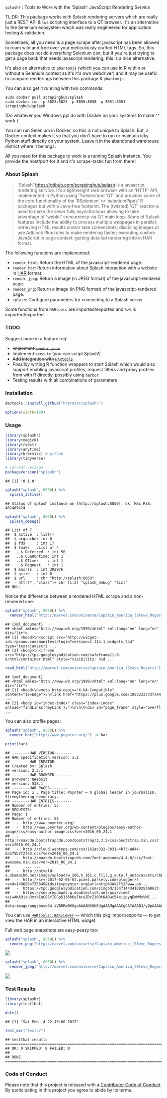 
`splashr` : Tools to Work with the 'Splash' JavaScript Rendering Service

TL;DR: This package works with Splash rendering servers which are really just a REST API & `lua` scripting interface to a QT browser. It's an alternative to the Selenium ecosystem which was really engineered for application testing & validation.

Sometimes, all you need is a page scrape after javascript has been allowed to roam wild and free over your meticulously crafted HTML tags. So, this package does not do *everything* Selenium can, but if you're just trying to get a page back that needs javascript rendering, this is a nice alternative.

It's also an alternative to `phantomjs` (which you can use in R within or without a Selenium context as it's it's own webdriver) and it may be useful to compare renderings between this package & `phantomjs`.

You can also get it running with two commands:

    sudo docker pull scrapinghub/splash
    sudo docker run -p 5023:5023 -p 8050:8050 -p 8051:8051 scrapinghub/splash

(Do whatever you Windows ppl do with Docker on your systems to make ^^ work.)

You can run Selenium in Docker, so this is not unique to Splash. But, a Docker context makes it so that you don't have to run or maintain icky Python stuff directly on your system. Leave it in the abandoned warehouse district where it belongs.

All you need for this package to work is a running Splash instance. You provide the host/port for it and it's scrape-tastic fun from there!

### About Splash

> 'Splash' <https://github.com/scrapinghub/splash> is a javascript rendering service. It’s a lightweight web browser with an 'HTTP' API, implemented in Python using 'Twisted'and 'QT' and provides some of the core functionality of the 'RSelenium' or 'seleniumPipes' R packages but with a Java-free footprint. The (twisted) 'QT' reactor is used to make the sever fully asynchronous allowing to take advantage of 'webkit' concurrency via QT main loop. Some of Splash features include the ability to process multiple webpages in parallel; retrieving HTML results and/or take screenshots; disabling images or use Adblock Plus rules to make rendering faster; executing custom JavaScript in page context; getting detailed rendering info in HAR format.

The following functions are implemented:

-   `render_html`: Return the HTML of the javascript-rendered page.
-   `render_har`: Return information about Splash interaction with a website in [HAR](http://www.softwareishard.com/blog/har-12-spec/) format.
-   `render_jpeg`: Return a image (in JPEG format) of the javascript-rendered page.
-   `render_png`: Return a image (in PNG format) of the javascript-rendered page.
-   `splash`: Configure parameters for connecting to a Splash server

Some functions from `HARtools` are imported/exported and `%>%` is imported/exported.

### TODO

Suggest more in a feature req!

-   <strike>Implement `render.json`</strike>
-   Implement `execute` (you can script Splash!)
-   <strike>Add integration with [`HARtools`](https://github.com/johndharrison/HARtools)</strike>
-   *Possibly* writing R function wrappers to start Splash which would also support enabling javascript profiles, request filters and proxy profiles from with R directly, possibly using [`harbor`](https://github.com/wch/harbor)
-   Testing results with all combinations of parameters

### Installation

``` r
devtools::install_github("hrbrmstr/splashr")
```

``` r
options(width=120)
```

### Usage

``` r
library(splashr)
library(magick)
library(rvest)
library(anytime)
library(hrbrmisc) # github
library(tidyverse)

# current verison
packageVersion("splashr")
```

    ## [1] '0.1.0'

``` r
splash("splash", 8050L) %>%
  splash_active()
```

    ## Status of splash instance on [http://splash:8050]: ok. Max RSS: 402407424

``` r
splash("splash", 8050L) %>%
  splash_debug()
```

    ## List of 7
    ##  $ active  : list()
    ##  $ argcache: int 0
    ##  $ fds     : int 17
    ##  $ leaks   :List of 4
    ##   ..$ Deferred  : int 50
    ##   ..$ LuaRuntime: int 1
    ##   ..$ QTimer    : int 1
    ##   ..$ Request   : int 1
    ##  $ maxrss  : int 392976
    ##  $ qsize   : int 0
    ##  $ url     : chr "http://splash:8050"
    ##  - attr(*, "class")= chr [1:2] "splash_debug" "list"
    ## NULL

Notice the difference between a rendered HTML scrape and a non-rendered one:

``` r
splash("splash", 8050L) %>%
  render_html("http://marvel.com/universe/Captain_America_(Steve_Rogers)")
```

    ## {xml_document}
    ## <html xmlns="http://www.w3.org/1999/xhtml" xml:lang="en" lang="en" dir="ltr">
    ## [1] <head>\n<script src="http://widget-cdn.rpxnow.com/manifest/login?version=1.114.1_widgets_244" type="text/javascri ...
    ## [2] <body>\n<iframe src="http://tpc.googlesyndication.com/safeframe/1-0-6/html/container.html" style="visibility: hid ...

``` r
read_html("http://marvel.com/universe/Captain_America_(Steve_Rogers)")
```

    ## {xml_document}
    ## <html xmlns="http://www.w3.org/1999/xhtml" xml:lang="en" lang="en" dir="ltr">
    ## [1] <head>\n<meta http-equiv="X-UA-Compatible" content="IE=Edge">\n<link href="https://plus.google.com/10852333737344 ...
    ## [2] <body id="index-index" class="index-index" onload="findLinks('myLink');">\n\n\t<div id="page_frame" style="overfl ...

You can also profile pages:

``` r
splash("splash", 8050L) %>%
  render_har("http://www.poynter.org/") -> har

print(har)
```

    ## --------HAR VERSION-------- 
    ## HAR specification version: 1.2 
    ## --------HAR CREATOR-------- 
    ## Created by: Splash 
    ## version: 2.3.1 
    ## --------HAR BROWSER-------- 
    ## Browser: QWebKit 
    ## version: 538.1 
    ## --------HAR PAGES-------- 
    ## Page id: 1 , Page title: Poynter – A global leader in journalism. Strengthening democracy. 
    ## --------HAR ENTRIES-------- 
    ## Number of entries: 55 
    ## REQUESTS: 
    ## Page: 1 
    ## Number of entries: 55 
    ##   -  http://www.poynter.org/ 
    ##   -  http://www.poynter.org/wp-content/plugins/easy-author-image/css/easy-author-image.css?ver=2016_06_24.1 
    ##   -  http://maxcdn.bootstrapcdn.com/bootstrap/3.3.5/css/bootstrap.min.css?ver=2016_06_24.1 
    ##   -  http://cloud.webtype.com/css/162ac332-3b31-4b73-ad44-da375b7f2fe3.css?ver=2016_06_24.1 
    ##   -  http://maxcdn.bootstrapcdn.com/font-awesome/4.4.0/css/font-awesome.min.css?ver=2016_06_24.1 
    ##      ........ 
    ##   -  http://ntvcld-a.akamaihd.net/image/upload/w_286,h_161,c_fill,g_auto,f_auto/assets/C6B95A2AECA04462AC9FCD7C9802256... 
    ##   -  http://srv-2017-02-05-03.pixel.parsely.com/plogger/?rand=1486264735645&idsite=poynter.org&url=http%3A%2F%2Fwww.po... 
    ##   -  https://tpc.googlesyndication.com/simgad/15471443418029360623 
    ##   -  https://securepubads.g.doubleclick.net/pcs/view?xai=AKAOjsu3mzkIuC8SYIGCp5136h6q7AtaZDrZ109tKADwc544iipyqEmWMxVMC... 
    ##   -  data:image/png;base64,iVBORw0KGgoAAAANSUhEUgAAAMgAAACgCAYAAABJ/yOpAAAAGXRFWHRTb2Z0d2FyZQBBZG9iZSBJbWFnZVJlYWR5ccl...

You can use [`HARtools::HARviewer`](https://github.com/johndharrison/HARtools/blob/master/R/HARviewer.R) — which this pkg import/exports — to get view the HAR in an interactive HTML widget.

Full web page snapshots are easy-peasy too:

``` r
splash("splash", 8050L) %>%
  render_png("http://marvel.com/universe/Captain_America_(Steve_Rogers)")
```

![](img/cap.png)

``` r
splash("splash", 8050L) %>%
  render_jpeg("http://marvel.com/universe/Captain_America_(Steve_Rogers)") 
```

![](img/cap.jpg)

### Test Results

``` r
library(splashr)
library(testthat)

date()
```

    ## [1] "Sat Feb  4 22:19:00 2017"

``` r
test_dir("tests/")
```

    ## testthat results ========================================================================================================
    ## OK: 0 SKIPPED: 0 FAILED: 0
    ## 
    ## DONE ===================================================================================================================

### Code of Conduct

Please note that this project is released with a [Contributor Code of Conduct](CONDUCT.md). By participating in this project you agree to abide by its terms.
